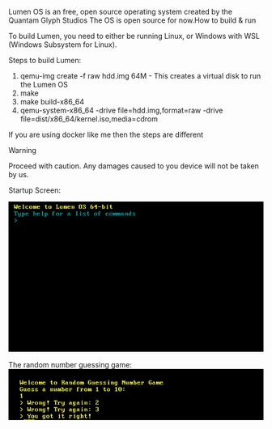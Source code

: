 Lumen OS is an free, open source operating system created by the Quantam Glyph Studios The OS is open source for now.How to build & run

To build Lumen, you need to either be running Linux, or Windows with WSL (Windows Subsystem for Linux).

Steps to build Lumen:
  1. qemu-img create -f raw hdd.img 64M - This creates a virtual disk to run the Lumen OS
  2. make
  3. make build-x86_64
  4. qemu-system-x86_64 -drive file=hdd.img,format=raw -drive file=dist/x86_64/kernel.iso,media=cdrom

If you are using docker like me then the steps are different

> [!WARNING]
> Proceed with caution.
> Any damages caused to you device will not be taken by us.

Startup Screen:

![After Booting Screen](images/boot.png)


The random number guessing game:
![Games Screen](images/game.png)